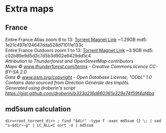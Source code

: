 # Extra maps
## France
Entire France Atlas zoom 6 to 13: [Torrent Magnet Link](https://tinyurl.com/43n7uwv3) ~1.29GB md5: 1e21c497e124647dda528d71011e133c
<br>Entire France Outdoors zoom 1 to 13: [Torrent Magnet Link](https://tinyurl.com/3xhpn7j7)  ~3.9GB md5: c02b89e9d5d2c7d5b3d902e6429dd5c4
*<br>Attribution to Thunderforest and OpenStreetMap contributors*
*<br>Maps © www.thunderforest.com/terms - Creative Commons licence CC-BY-SA 2.0*
*<br>Data © www.osm.org/copyright - Open Database License, "ODbL" 1.0*
*<br>Contains data sourced from Direction Générale des Impôts.*
*<br>Generated using droberin's script https://gist.github.com/droberin/b333a216d860361e329e74f59f4af4ba*
## md5sum calculation
`dir=<root_torrent_dir> ; find "$dir" -type f -exec md5sum {} \; | sed "s~$dir~~g" | LC_ALL=C sort -d | md5sum`
